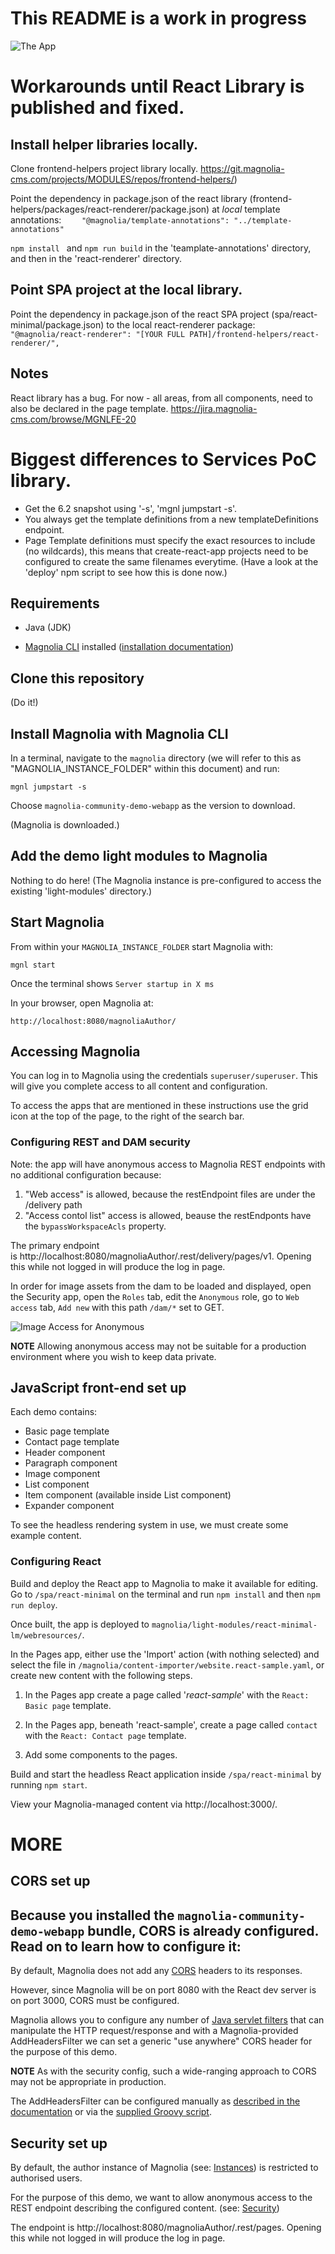 # This README is a work in progress

![The App](_dev/README-screenshot-app.png)

# Workarounds until React Library is published and fixed.

## Install helper libraries locally.
Clone frontend-helpers project library locally.
https://git.magnolia-cms.com/projects/MODULES/repos/frontend-helpers/)

Point the dependency in package.json of the react library (frontend-helpers/packages/react-renderer/package.json) at *local* template annotations:
`    "@magnolia/template-annotations": "../template-annotations"`

`npm install ` and `npm run build` in the 'teamplate-annotations' directory, and then in the 'react-renderer' directory.

## Point SPA project at the local library.

Point the dependency in package.json of the react SPA project (spa/react-minimal/package.json) to the local react-renderer package:
 `   "@magnolia/react-renderer": "[YOUR FULL PATH]/frontend-helpers/react-renderer/",`

## Notes

React library has a bug. For now - all areas, from all components, need to also be 
declared in the page template.
https://jira.magnolia-cms.com/browse/MGNLFE-20


# Biggest differences to Services PoC library.
* Get the 6.2 snapshot using '-s', 'mgnl jumpstart -s'.
* You always get the template definitions from a new templateDefinitions endpoint.
* Page Template definitions must specify the exact resources to include (no wildcards), this means that create-react-app projects need to be configured to create the same filenames everytime. (Have a look at the 'deploy' npm script to see how this is done now.)



## Requirements

- Java (JDK)

- [Magnolia CLI](https://www.npmjs.com/package/@magnolia/cli) installed ([installation documentation](https://documentation.magnolia-cms.com/display/DOCS/Magnolia+CLI+v3))

## Clone this repository
(Do it!)

## Install Magnolia with Magnolia CLI

In a terminal, navigate to the `magnolia` directory (we will refer to this as
"MAGNOLIA_INSTANCE_FOLDER" within this document) and run:

```
mgnl jumpstart -s
```

Choose `magnolia-community-demo-webapp` as the version to download.

(Magnolia is downloaded.)

## Add the demo light modules to Magnolia

Nothing to do here!
(The Magnolia instance is pre-configured to access the existing 'light-modules' directory.)

## Start Magnolia

From within your `MAGNOLIA_INSTANCE_FOLDER` start Magnolia with:

```
mgnl start
```

Once the terminal shows `Server startup in X ms`

In your browser, open Magnolia at:

```
http://localhost:8080/magnoliaAuthor/
```

## Accessing Magnolia
You can log in to Magnolia using the credentials `superuser/superuser`.
This will give you complete access to all content and configuration.

To access the apps that are mentioned in these instructions use the grid icon at the top of the page, to the right of the search bar.


### Configuring REST and DAM security
Note: the app will have anonymous access to Magnolia REST endpoints with no additional configuration because:
1. "Web access" is allowed, because the restEndpoint files are under the /delivery path
1. "Access contol list" access is allowed, beause the restEndponts have the `bypassWorkspaceAcls` property.

The primary endpoint is http://localhost:8080/magnoliaAuthor/.rest/delivery/pages/v1.
Opening this while not logged in will produce the log in page.

In order for image assets from the dam to be loaded and displayed, open the Security app, open the `Roles` tab, edit the `Anonymous` role, go to `Web access` tab, `Add new` with this path `/dam/*` set to GET.

![Image Access for Anonymous](_dev/README-security-anonymous-dam.png)


**NOTE** Allowing anonymous access may not be suitable for a production environment where you wish to keep data private.

## JavaScript front-end set up

Each demo contains:

- Basic page template
- Contact page template
- Header component
- Paragraph component
- Image component
- List component
- Item component (available inside List component)
- Expander component

To see the headless rendering system in use, we must create some example content.

### Configuring React

Build and deploy the React app to Magnolia to make it available for editing. Go to  `/spa/react-minimal` on the terminal and run `npm install` and then `npm run deploy`.

Once built, the app is deployed to `magnolia/light-modules/react-minimal-lm/webresources/`.

In the Pages app, either use the 'Import' action (with nothing selected) and select the file in `/magnolia/content-importer/website.react-sample.yaml`, or create new content with the following steps.

1. In the Pages app create a page called '*_react-sample_*' with the `React: Basic page` template.

1. In the Pages app, beneath 'react-sample', create a page called `contact` with the `React: Contact page` template.

1. Add some components to the pages. 

Build and start the headless React application inside `/spa/react-minimal` by running `npm start`.

View your Magnolia-managed content via http://localhost:3000/.






# MORE


## CORS set up

Because you installed the `magnolia-community-demo-webapp` bundle, CORS is already configured. Read on to learn how to configure it:
----
By default, Magnolia does not add any [CORS](https://developer.mozilla.org/en-US/docs/Web/HTTP/CORS) headers to its responses.

However, since Magnolia will be on port 8080 with the React dev server is on port 3000, CORS must be configured.

Magnolia allows you to configure any number of
[Java servlet filters](https://www.oracle.com/technetwork/java/filters-137243.html) that can manipulate the HTTP
request/response and with a Magnolia-provided AddHeadersFilter we can set a generic "use anywhere" CORS header for the purpose of this demo.

**NOTE** As with the security config, such a wide-ranging approach to CORS may not be appropriate in production.

The AddHeadersFilter can be configured manually as [described in the documentation](https://documentation.magnolia-cms.com/display/DOCS61/Filters#Filters-AddingHTTPheaders)
or via the [supplied Groovy script](add-cors-filter.groovy).

## Security set up

By default, the author instance of Magnolia
(see: [Instances](https://documentation.magnolia-cms.com/display/DOCS61/Instances)) is restricted to authorised users.

For the purpose of this demo, we want to allow anonymous access to the REST endpoint describing the configured content.
(see: [Security](https://documentation.magnolia-cms.com/display/DOCS61/Security))

The endpoint is http://localhost:8080/magnoliaAuthor/.rest/pages.
Opening this while not logged in will produce the log in page.
